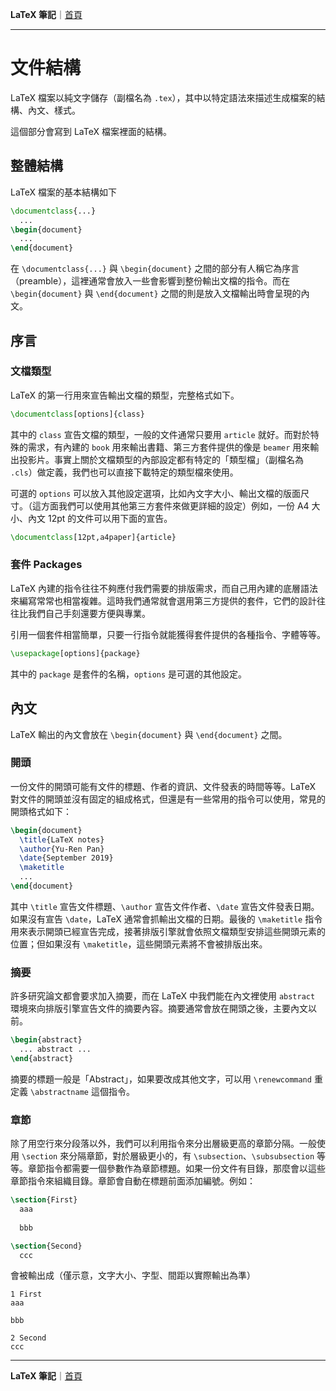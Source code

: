 **LaTeX 筆記**｜[首頁](../README.md)

-------------

# 文件結構
LaTeX 檔案以純文字儲存（副檔名為 `.tex`），其中以特定語法來描述生成檔案的結構、內文、樣式。

這個部分會寫到 LaTeX 檔案裡面的結構。

## 整體結構
LaTeX 檔案的基本結構如下
```tex
\documentclass{...}
  ...
\begin{document}
  ...
\end{document}
```

在 `\documentclass{...}` 與 `\begin{document}` 之間的部分有人稱它為序言（preamble），這裡通常會放入一些會影響到整份輸出文檔的指令。而在 `\begin{document}` 與 `\end{document}` 之間的則是放入文檔輸出時會呈現的內文。

## 序言
### 文檔類型
LaTeX 的第一行用來宣告輸出文檔的類型，完整格式如下。
```tex
\documentclass[options]{class}
```
其中的 `class` 宣告文檔的類型，一般的文件通常只要用 `article` 就好。而對於特殊的需求，有內建的 `book` 用來輸出書籍、第三方套件提供的像是 `beamer` 用來輸出投影片。事實上關於文檔類型的內部設定都有特定的「類型檔」（副檔名為 `.cls`）做定義，我們也可以直接下載特定的類型檔來使用。

可選的 `options` 可以放入其他設定選項，比如內文字大小、輸出文檔的版面尺寸。（這方面我們可以使用其他第三方套件來做更詳細的設定）例如，一份 A4 大小、內文 12pt 的文件可以用下面的宣告。
```tex
\documentclass[12pt,a4paper]{article}
```

### 套件 Packages
LaTeX 內建的指令往往不夠應付我們需要的排版需求，而自己用內建的底層語法來編寫常常也相當複雜。這時我們通常就會選用第三方提供的套件，它們的設計往往比我們自己手刻還要方便與專業。

引用一個套件相當簡單，只要一行指令就能獲得套件提供的各種指令、字體等等。
```tex
\usepackage[options]{package}
```
其中的 `package` 是套件的名稱，`options` 是可選的其他設定。

## 內文
LaTeX 輸出的內文會放在 `\begin{document}` 與 `\end{document}` 之間。

### 開頭
一份文件的開頭可能有文件的標題、作者的資訊、文件發表的時間等等。LaTeX 對文件的開頭並沒有固定的組成格式，但還是有一些常用的指令可以使用，常見的開頭格式如下：
```tex
\begin{document}
  \title{LaTeX notes}
  \author{Yu-Ren Pan}
  \date{September 2019}
  \maketitle
  ...
\end{document}
```

其中 `\title` 宣告文件標題、`\author` 宣告文件作者、`\date` 宣告文件發表日期。如果沒有宣告 `\date`，LaTeX 通常會抓輸出文檔的日期。最後的 `\maketitle` 指令用來表示開頭已經宣告完成，接著排版引擎就會依照文檔類型安排這些開頭元素的位置；但如果沒有 `\maketitle`，這些開頭元素將不會被排版出來。

### 摘要
許多研究論文都會要求加入摘要，而在 LaTeX 中我們能在內文裡使用 `abstract` 環境來向排版引擎宣告文件的摘要內容。摘要通常會放在開頭之後，主要內文以前。
```tex
\begin{abstract}
  ... abstract ...
\end{abstract}
```

摘要的標題一般是「Abstract」，如果要改成其他文字，可以用 `\renewcommand` 重定義 `\abstractname` 這個指令。

### 章節
除了用空行來分段落以外，我們可以利用指令來分出層級更高的章節分隔。一般使用 `\section` 來分隔章節，對於層級更小的，有 `\subsection`、`\subsubsection` 等等。章節指令都需要一個參數作為章節標題。如果一份文件有目錄，那麼會以這些章節指令來組織目錄。章節會自動在標題前面添加編號。例如：
```tex
\section{First}
  aaa
  
  bbb

\section{Second}
  ccc
```
會被輸出成（僅示意，文字大小、字型、間距以實際輸出為準）
```
1 First
aaa

bbb

2 Second
ccc
```

-------------

**LaTeX 筆記**｜[首頁](../README.md)

